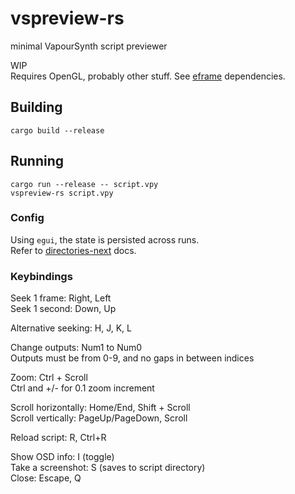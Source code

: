 # vspreview-rs
minimal VapourSynth script previewer  

WIP  
Requires OpenGL, probably other stuff. See [eframe](https://github.com/emilk/egui/tree/master/eframe) dependencies.

## Building
`cargo build --release`

## Running
`cargo run --release -- script.vpy`  
`vspreview-rs script.vpy`  

### Config
Using `egui`, the state is persisted across runs.  
Refer to [directories-next](https://docs.rs/directories-next/2.0.0/directories_next/struct.ProjectDirs.html#method.data_dir) docs.

### Keybindings
Seek 1 frame: Right, Left  
Seek 1 second: Down, Up  

Alternative seeking: H, J, K, L  

Change outputs: Num1 to Num0  
Outputs must be from 0-9, and no gaps in between indices

Zoom: Ctrl + Scroll  
Ctrl and +/- for 0.1 zoom increment

Scroll horizontally: Home/End, Shift + Scroll  
Scroll vertically: PageUp/PageDown, Scroll  

Reload script: R, Ctrl+R  

Show OSD info: I (toggle)  
Take a screenshot: S (saves to script directory)  
Close: Escape, Q  
